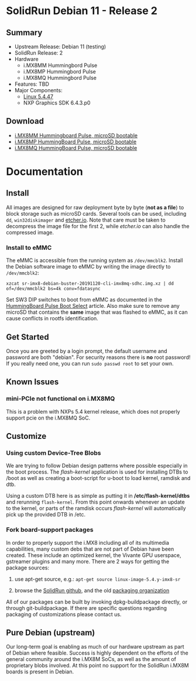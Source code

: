 # SolidRun Debian 11 - Release 2

## Summary

- Upstream Release: Debian 11 (testing)
- SolidRun Release: 2
- Hardware
  - i.MX8MM Hummingbord Pulse
  - i.MX8MP Hummingbord Pulse
  - i.MX8MQ Hummingbord Pulse
- Features:
  TBD
- Major Components:
  - [Linux 5.4.47](https://github.com/SolidRun/linux-stable/tree/linux-5.4.y-imx8)
  - NXP Graphics SDK 6.4.3.p0

## Download

- [i.MX8MM Hummingboard Pulse, microSD bootable](https://images.solid-run.com/IMX8/Debian/sr-imx8-debian-bullseye-20201123-cli-imx8mm-sdhc-hummingboard-pulse.img.xz)
- [i.MX8MP HummingBoard Pulse, microSD bootable](https://images.solid-run.com/IMX8/Debian/sr-imx8-debian-bullseye-20201123-cli-imx8mp-sdhc-hummingboard-pulse.img.xz)
- [i.MX8MQ HummingBoard Pulse, microSD bootable](https://images.solid-run.com/IMX8/Debian/sr-imx8-debian-bullseye-20201123-cli-imx8mq-sdhc-hummingboard-pulse.img.xz)

# Documentation

## Install

All images are designed for raw deployment byte by byte (**not as a file**) to block storage such as microSD cards. Several tools can be used, including `dd`, `win32diskimager` and [etcher.io](https://etcher.io/). Note that care must be taken to decompress the image file for the first 2, while *etcher.io* can also handle the compressed image.

### Install to eMMC

The eMMC is accessible from the running system as `/dev/mmcblk2`. Install the
Debian software image to eMMC by writing the image directly to `/dev/mmcblk2`:

	xzcat sr-imx8-debian-buster-20191120-cli-imx8mq-sdhc.img.xz | dd of=/dev/mmcblk2 bs=4k conv=fdatasync

Set SW3 DIP switches to boot from eMMC as documented in the [HummingBoard
Pulse Boot
Select](https://developer.solid-run.com/knowledge-base/hummingboard-pulse-boot-select/)
article.
Also make sure to remove any microSD that contains the **same** image that was flashed to eMMC, as it can cause conflicts in rootfs identification.

## Get Started

Once you are greeted by a login prompt, the default username and password are both "debian". For security reasons there is **no** root password! If you really need one, you can run `sudo passwd root` to set your own.

## Known Issues

### mini-PCIe not functional on i.MX8MQ

This is a problem with NXPs 5.4 kernel release, which does not properly support pcie on the i.MX8MQ SoC.

## Customize

### Using custom Device-Tree Blobs

We are trying to follow Debian design patterns where possible especially in the boot process. The *flash-kernel* application is used for installing DTBs to /boot as well as creating a boot-script for u-boot to load kernel, ramdisk and dtb.

Using a custom DTB here is as simple as putting it in **/etc/flash-kernel/dtbs** and rerunning `flash-kernel`. From this point onwards whenever an update to the kernel, or parts of the ramdisk occurs *flash-kernel* will automatically pick up the provided DTB in /etc.

### Fork board-support packages

In order to properly support the i.MX8 including all of its multimedia capabilities, many custom debs that are not part of Debian have been created. These include an optimized kernel, the Vivante GPU userspace, gstreamer plugins and many more. There are 2 ways for getting the package sources:

1. use apt-get source, e.g.: `apt-get source linux-image-5.4.y-imx8-sr`

2. browse the [SolidRun github](https://github.com/SolidRun), and the old [packaging organization](https://github.com/mxOBS)

All of our packages can be built by invoking dpkg-buildpackage directly, or through git-buildpackage. If there are specific questions regarding packaging of customizations please contact us.

## Pure Debian (upstream)

Our long-term goal is enabling as much of our hardware upstream as part of Debian where feasible. Success is highly dependent on the efforts of the general community around the i.MX8M SoCs, as well as the amount of proprietary blobs involved. At this point no support for the SolidRun i.MX8M boards is present in Debian.
